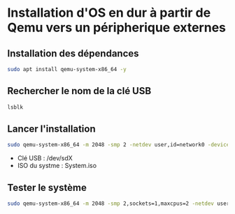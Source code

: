 # Installation d'OS en dur à partir de Qemu vers un péripherique externes

## Installation des dépendances
```Bash
sudo apt install qemu-system-x86_64 -y
```
## Rechercher le nom de la clé USB
```Bash
lsblk
```
## Lancer l'installation
```Bash
sudo qemu-system-x86_64 -m 2048 -smp 2 -netdev user,id=network0 -device rtl8139,netdev=network0 -hda /dev/sdX -cdrom System.iso -boot d
```
* Clé USB : /dev/sdX
* ISO du systme : System.iso

## Tester le système

```Bash
sudo qemu-system-x86_64 -m 2048 -smp 2,sockets=1,maxcpus=2 -netdev user,id=network0 -device rtl8139,netdev=network0 -hda /dev/sdc -boot c
```
